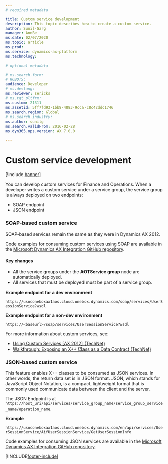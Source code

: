 ```yaml
---
# required metadata

title: Custom service development
description: This topic describes how to create a custom service.
author: Sunil-Garg
manager: AnnBe
ms.date: 02/07/2020
ms.topic: article
ms.prod: 
ms.service: dynamics-ax-platform
ms.technology: 

# optional metadata

# ms.search.form: 
# ROBOTS: 
audience: Developer
# ms.devlang: 
ms.reviewer: sericks
# ms.tgt_pltfrm: 
ms.custom: 21311
ms.assetid: 5ff7fd93-1bb8-4883-9cca-c8c42ddc1746
ms.search.region: Global
# ms.search.industry: 
ms.author: sunilg
ms.search.validFrom: 2016-02-28
ms.dyn365.ops.version: AX 7.0.0

---
```


# Custom service development

[!include [banner](../includes/banner.md)]

You can develop custom services for Finance and Operations. When a developer writes a custom service under a service group, the service group is always deployed on two endpoints:

- SOAP endpoint
- JSON endpoint

### SOAP-based custom service

SOAP-based services remain the same as they were in Dynamics AX 2012.

Code examples for consuming custom services using SOAP are available in the [Microsoft Dynamics AX Integration GitHub repository](https://github.com/Microsoft/Dynamics-AX-Integration/tree/master/ServiceSamples/SoapConsoleApplication).

#### Key changes

- All the service groups under the **AOTService group** node are automatically deployed.
- All services that must be deployed must be part of a service group.

**Example endpoint for a dev environment**

`https://usnconeboxax1aos.cloud.onebox.dynamics.com/soap/services/UserSessionService?wsdl`

**Example endpoint for a non-dev environment**

`https://<baseurl>/soap/services/UserSessionService?wsdl`

For more information about custom services, see:

- [Using Custom Services \[AX 2012\] (TechNet)](https://technet.microsoft.com/library/hh509052.aspx)
- [Walkthrough: Exposing an X++ Class as a Data Contract (TechNet)](https://technet.microsoft.com/library/gg844225.aspx)

### JSON-based custom service

This feature enables X++ classes to be consumed as JSON services. In other words, the return data set is in JSON format. JSON, which stands for JavaScript Object Notation, is a compact, lightweight format that is commonly used communicate data between the client and the server.

The JSON Endpoint is at `https://host_uri/api/services/service_group_name/service_group_service_name/operation_name`.

**Example**

`https://usnconeboxax1aos.cloud.onebox.dynamics.com/en/api/services/UserSessionService/AifUserSessionService/GetUserSessionInfo`

Code examples for consuming JSON services are available in the [Microsoft Dynamics AX Integration GitHub repository](https://github.com/Microsoft/Dynamics-AX-Integration/tree/master/ServiceSamples/JsonConsoleApplication).


[!INCLUDE[footer-include](../../../includes/footer-banner.md)]